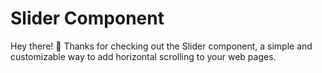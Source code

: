 # Slider Component

Hey there! 👋 Thanks for checking out the Slider component, a simple and customizable way to add horizontal scrolling to your web pages.
